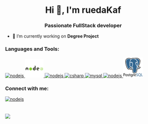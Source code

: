 
<!--
**JhanCarlosRueda-Camp us/** is a ✨ _special_ ✨   r epository because its ` README.md` (this file ) appears on your GitHub profile.
 
Here are some ideas to get you  started:

- 🔭 I’m currently working on ...
 ...
- 👯 I’m looking to collaborate on ...
- 🤔 I’m looking for help with   ... 
- 💬 Ask me about ...
- 📫 How to reach me: ...
- 😄 Pronouns: ...
- ⚡ Fun fact: ...
-->

<h1 align="center">Hi 👋, I'm ruedaKaf</h1>
<h3 align="center">Passionate FullStack developer </h3>

- 🔭 I’m currently  working on **Degree Project**



### Languages and Tools:


<p align="left"> 

<a href="https://nodejs.org" target="_blank" rel="noreferrer"> 
<img src="https://www.vectorlogo.zone/logos/reactjs/reactjs-ar21.svg" alt="nodejs" width="60 " height="auto"/> </a>

 
<a href="https://nodejs.org" target="_blank" rel="noreferrer"> 
<img src="https://raw.githubusercontent.com/devicons/devicon/master/icons/nodejs/nodejs-original-wordmark.svg" alt="nodejs" width="60" height="auto"/> </a>

 <a href="https://nodejs.org" target="_blank" rel="noreferrer"> 
<img src="https://www.vectorlogo.zone/logos/dotnet/dotnet-vertical.svg" alt="nodejs" width="60" height="auto"/> </a>
 
<a href="" target="_blank" rel="noreferrer"> 
<img src="https://www.vectorlogo.zone/logos/javascript/javascript-vertical.svg" alt="csharp" width="65" height="auto"/> </a> 
 
<a href="https://www.mysql.com/" target="_blank" rel="noreferrer"> 
<img src="https://www.vectorlogo.zone/logos/mysql/mysql-official.svg" alt="mysql" width="65" height="auto"/> </a> 

<a href="https://nodejs.org" target="_blank" rel="noreferrer"> 
<img src="https://www.vectorlogo.zone/logos/mongodb/mongodb-ar21.svg" alt="nodejs" width="65" height="auto"/> </a> 

<a href="https://www.postgresql.org" target="_blank" rel="noreferrer"> 
<img src="https://raw.githubusercontent.com/devicons/devicon/master/icons/postgresql/postgresql-original-wordmark.svg" alt="postgresql" width="65" height="auto"/> </a> 
 
<!-- - 🌱 I’m currently learning -->
 

<!--<a href="" target="_blank" rel="noreferrer"> 
<img src="https://s3-alpha.figma.com/hub/file/2649946739/f6a7462a-0e1d-42d2-81aa-548a5dbce420-cover.png" alt="qwik" width="75" height="auto"/> </a> 
-->
</p>

### Connect with me:

<p align="left">
<a href="https://www.linkedin.com/in/ruedakaf/" target="_blank" rel="noreferrer"> 
<img src="https://www.vectorlogo.zone/logos/linkedin/linkedin-icon.svg" alt="nodejs" width="50" height="auto"/> </a>
</p>

<h1> </h1>
<img align="left" src="https://github-readme-stats.vercel.app/api?username=ruedaKaff&show_icons=true&theme=react"/> 


